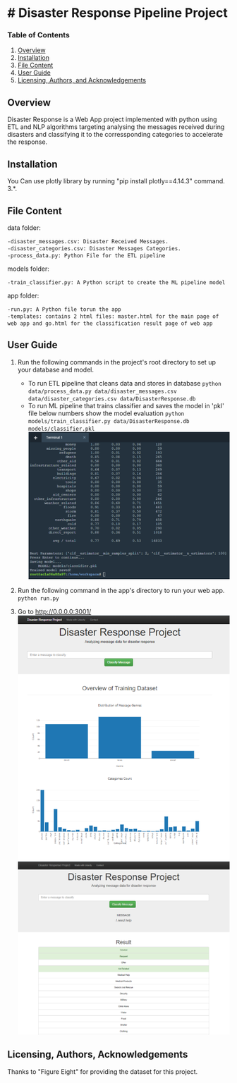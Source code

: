 
# # Disaster Response Pipeline Project

### Table of Contents

1. [Overview](#Overview)
2. [Installation](#installation)
3. [File Content](#files)
4. [User Guide](#user_guide)
5. [Licensing, Authors, and Acknowledgements](#license)


## Overview

Disaster Response is a Web App project implemented with python using ETL and NLP algorithms targeting analysing the messages received during disasters and classifying it to the corressponding categories to accelerate the response.


## Installation <a name="installation"></a>

You Can use plotly library by running "pip install plotly==4.14.3" command.
 3.*.


## File Content<a name="files"></a>
    
data folder:

    -disaster_messages.csv: Disaster Received Messages.
    -disaster_categories.csv: Disaster Messages Categories.
    -process_data.py: Python File for the ETL pipeline

models folder:

    -train_classifier.py: A Python script to create the ML pipeline model 

app folder:

    -run.py: A Python file torun the app
    -templates: contains 2 html files: master.html for the main page of web app and go.html for the classification result page of web app

## User Guide<a name="user_guide"></a>
    
1. Run the following commands in the project's root directory to set up your database and model.

    - To run ETL pipeline that cleans data and stores in database
        `python data/process_data.py data/disaster_messages.csv data/disaster_categories.csv data/DisasterResponse.db`
    - To run ML pipeline that trains classifier and saves the model in 'pkl' file below numbers show the model evaluation
        `python models/train_classifier.py data/DisasterResponse.db models/classifier.pkl`
        ![alt text](https://github.com/sfarouk3/Disaster-Response-Analysis/blob/main/images/DisRes3.PNG)
        
 

2. Run the following command in the app's directory to run your web app.
    `python run.py`
    


3. Go to http://0.0.0.0:3001/  
![alt text](https://github.com/sfarouk3/Disaster-Response-Analysis/blob/main/images/Web1.PNG)
![alt text](https://github.com/sfarouk3/Disaster-Response-Analysis/blob/main/images/Web2.PNG)


## Licensing, Authors, Acknowledgements<a name="license"></a>

Thanks to "Figure Eight" for providing the dataset for this project.

